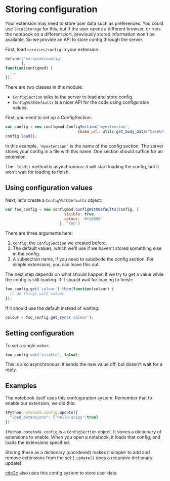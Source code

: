 # Storing configuration

Your extension may need to store user data such as preferences. You could
use `localStorage` for this, but if the user opens a different browser, or runs
the notebook on a different port, previously stored information won't be
available. So we provide an API to store config through the server.

First, load `services/config` in your extension:

```javascript
define(['services/config'
       ],
function(configmod) {
  ...
});
```

There are two classes in this module:

- `ConfigSection` talks to the server to load and store config.
- `ConfigWithDefaults` is a nicer API for the code using configurable values.

First, you need to set up a ConfigSection:

```javascript
var config = new configmod.ConfigSection('myextension',
                                {base_url: utils.get_body_data("baseUrl")});
config.load();
```

In this example, `'myextension'` is the name of the config section. The server
stores your config in a file with this name. One section should suffice for an
extension.

The `.load()` method is asynchronous: it will start loading the config, but
it won't wait for loading to finish.

## Using configuration values

Next, let's create a `ConfigWithDefaults` object:

```javascript
var foo_config = new configmod.ConfigWithDefaults(config, {
                          visible: true,
                          colour: '#fe6500'
                        }, 'foo')
```

There are three arguments here:

1. `config`: the `ConfigSection` we created before.
2. The default values, which we'll use if we haven't stored something else in
   the config.
3. A subsection name, if you need to subdivide the config section. For simple
   extensions, you can leave this out.

The next step depends on what should happen if we try to get a value while the
config is still loading. If it should wait for loading to finish:

```javascript
foo_config.get('colour').then(function(colour) {
  // do things with colour
});
```

If it should use the default instead of waiting:

```javascript
colour = foo_config.get_sync('colour');
```

## Setting configuration

To set a single value:

```javascript
foo_config.set('visible', false);
```

This is also asynchronous: it sends the new value off, but doesn't wait for a
reply.

## Examples

The notebook itself uses this confuguration system. Remember that to enable
our extension, we did this:

```javascript
IPython.notebook.config.update({
  "load_extensions": {"hello-scipy":true}
})
```

`IPython.notebook.config` is a `ConfigSection` object. It stores a dictionary
of extensions to enable. When you open a notebook, it loads that config, and
loads the extensions specified.

Storing these as a dictionary (unordered) makes it simpler to add and remove
extensions from the set (`.update()` does a recursive dictionary update).

[cite2c](https://github.com/takluyver/cite2c) also uses this config system to
store user data.
